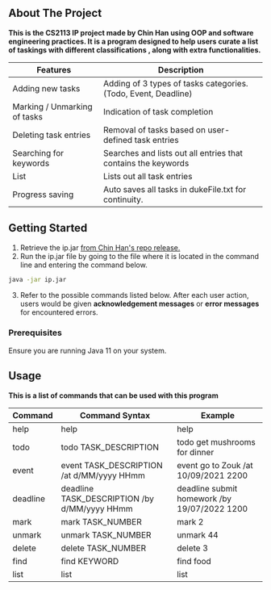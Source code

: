 <!-- ABOUT THE PROJECT -->

## About The Project

**This is the CS2113 IP project made by Chin Han using OOP and software engineering practices.
It is a program designed to help users curate a list of taskings with different classifications , along with extra
functionalities.**


| Features                     | Description                                                   | 
|------------------------------|---------------------------------------------------------------|
| Adding new tasks             | Adding of 3 types of tasks categories.(Todo, Event, Deadline) | 
| Marking / Unmarking of tasks | Indication of task completion                                 | 
| Deleting task entries        | Removal of tasks based on user-defined task entries           |
| Searching for keywords       | Searches and lists out all entries that contains the keywords |
| List                         | Lists out all task entries                                    |
| Progress saving              | Auto saves all tasks in dukeFile.txt for continuity.          |


<!-- GETTING STARTED -->

## Getting Started

1) Retrieve the ip.jar [from Chin Han's repo release.](https://github.com/chinhan99/ip/releases)
2) Run the ip.jar file by going to the file where it is located in the command line and entering the command below.

```sh
java -jar ip.jar
```

3) Refer to the possible commands listed below. After each user action, users would be given **acknowledgement
   messages** or **error messages** for encountered errors.

### Prerequisites

Ensure you are running Java 11 on your system.


<!-- USAGE EXAMPLES -->

## Usage

**This is a list of commands that can be used with this program**

| Command  | Command Syntax                               | Example                                      |
|----------|----------------------------------------------|----------------------------------------------|
| help     | help                                         | help                                         |
| todo     | todo TASK_DESCRIPTION                        | todo get mushrooms for dinner                |
| event    | event TASK_DESCRIPTION /at d/MM/yyyy HHmm    | event go to Zouk /at 10/09/2021 2200         |
| deadline | deadline TASK_DESCRIPTION /by d/MM/yyyy HHmm | deadline submit homework /by 19/07/2022 1200 |
| mark     | mark TASK_NUMBER                             | mark 2                                       |
| unmark   | unmark TASK_NUMBER                           | unmark 44                                    |
| delete   | delete TASK_NUMBER                           | delete 3                                     |
| find     | find KEYWORD                                 | find food                                    |
| list     | list                                         | list                                         |








